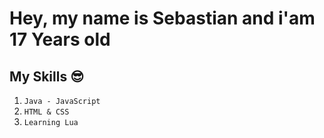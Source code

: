 # Hey, my name is Sebastian and i'am 17 Years old





## My Skills 😎

1. `Java - JavaScript`
2. `HTML & CSS`
3. `Learning Lua`
